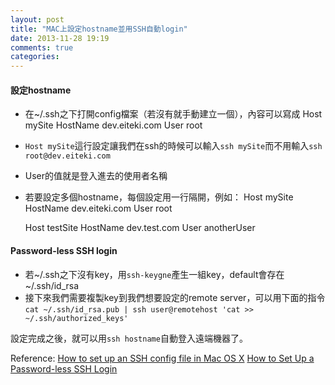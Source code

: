```yaml
---
layout: post
title: "MAC上設定hostname並用SSH自動login"
date: 2013-11-28 19:19
comments: true
categories: 
---
```


#### 設定hostname
* 在~/.ssh之下打開config檔案（若沒有就手動建立一個），內容可以寫成
Host mySite
	HostName dev.eiteki.com
	User root
* `Host mySite`這行設定讓我們在ssh的時候可以輸入`ssh mySite`而不用輸入`ssh root@dev.eiteki.com`
* User的值就是登入進去的使用者名稱
* 若要設定多個hostname，每個設定用一行隔開，例如：
	Host mySite
	HostName dev.eiteki.com
	User root
	
	Host testSite
	HostName dev.test.com
	User anotherUser
	
#### Password-less SSH login
* 若~/.ssh之下沒有key，用`ssh-keygne`產生一組key，default會存在~/.ssh/id_rsa
* 接下來我們需要複製key到我們想要設定的remote server，可以用下面的指令
	`cat ~/.ssh/id_rsa.pub | ssh user@remotehost 'cat >> ~/.ssh/authorized_keys'`

設定完成之後，就可以用`ssh hostname`自動登入遠端機器了。

Reference: [How to set up an SSH config file in Mac OS X](http://ivetetecedor.com/how-to-set-up-an-ssh-config-file-in-mac-os-x/)
[How to Set Up a Password-less SSH Login](http://osxdaily.com/2012/05/25/how-to-set-up-a-password-less-ssh-login/)
